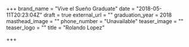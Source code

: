 +++
brand_name = "Vive el Sueño Graduate"
date = "2018-05-11T20:23:04Z"
draft = true
external_url = ""
graduation_year = 2018
masthead_image = ""
phone_number = "Unavailable"
teaser_image = ""
teaser_logo = ""
title = "Rolando Lopez"

+++
